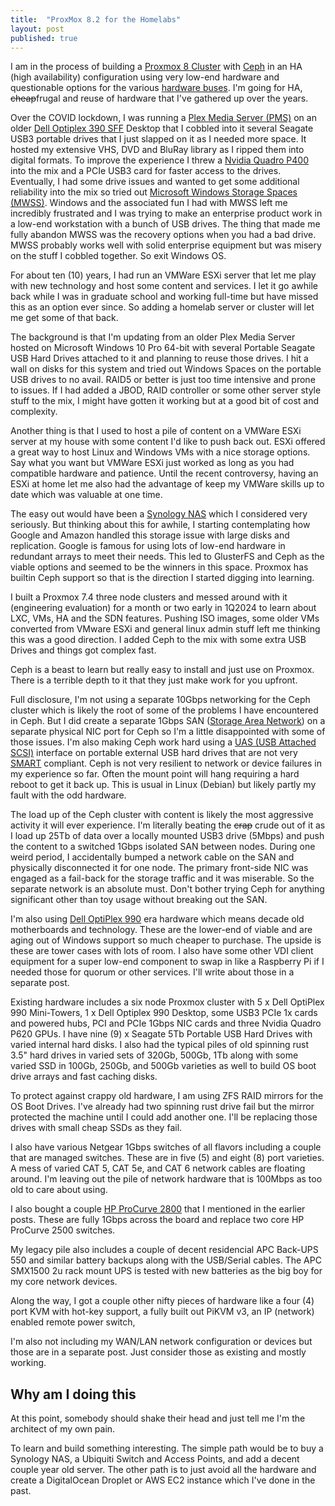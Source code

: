 ```yaml
---
title:  "ProxMox 8.2 for the Homelabs"
layout: post
published: true
---
```


I am in the process of building a [Proxmox 8 Cluster](https://www.proxmox.com/) with [Ceph](https://ceph.io/) in an HA (high availability) configuration using very low-end hardware and questionable options for the various [hardware buses](https://en.wikipedia.org/wiki/Bus_(computing)). I'm going for HA, ~~cheap~~frugal and reuse of hardware that I've gathered up over the years.

Over the COVID lockdown, I was running a [Plex Media Server (PMS)](https://www.plex.tv/media-server-downloads/#plex-media-server) on an older [Dell Optiplex 390 SFF](https://dl.dell.com/manuals/all-products/esuprt_desktop/esuprt_optiplex_desktop/optiplex-390_owner's%20manual3_en-us.pdf) Desktop that I cobbled into it several Seagate USB3 portable drives that I just slapped on it as I needed more space. It hosted my extensive VHS, DVD and BluRay library as I ripped them into digital formats. To improve the experience I threw a [Nvidia Quadro P400](https://www.nvidia.com/content/dam/en-zz/Solutions/design-visualization/productspage/quadro/quadro-desktop/quadro-pascal-p400-data-sheet-us-nv-704503-r1.pdf) into the mix and a PCIe USB3 card for faster access to the drives. Eventually, I had some drive issues and wanted to get some additional reliability into the mix so tried out [Microsoft Windows Storage Spaces (MWSS)](https://learn.microsoft.com/en-us/windows-server/storage/storage-spaces/overview). Windows and the associated fun I had with MWSS left me incredibly frustrated and I was trying to make an enterprise product work in a low-end workstation with a bunch of USB drives. The thing that made me fully abandon MWSS was the recovery options when you had a bad drive. MWSS probably works well with solid enterprise equipment but was misery on the stuff I cobbled together. So exit Windows OS.

For about ten (10) years, I had run an VMWare ESXi server that let me play with new technology and host some content and services. I let it go awhile back while I was in graduate school and working full-time but have missed this as an option ever since. So adding a homelab server or cluster will let me get some of that back.




The background is that I'm updating from an older Plex Media Server hosted on Microsoft Windows 10 Pro 64-bit with several Portable Seagate USB Hard Drives attached to it and planning to reuse those drives. I hit a wall on disks for this system and tried out Windows Spaces on the portable USB drives to no avail. RAID5 or better is just too time intensive and prone to issues. If I had added a JBOD, RAID controller or some other server style stuff to the mix, I might have gotten it working but at a good bit of cost and complexity.

Another thing is that I used to host a pile of content on a VMWare ESXi server at my house with some content I'd like to push back out. ESXi offered a great way to host Linux and Windows VMs with a nice storage options. Say what you want but VMWare ESXi just worked as long as you had compatible hardware and patience. Until the recent controversy, having an ESXi at home let me also had the advantage of keep my VMWare skills up to date which was valuable at one time.

The easy out would have been a [Synology NAS](https://www.synology.com/) which I considered very seriously. But thinking about this for awhile, I starting contemplating how Google and Amazon handled this storage issue with large disks and replication. Google is famous for using lots of low-end hardware in redundant arrays to meet their needs. This led to GlusterFS and Ceph as the viable options and seemed to be the winners in this space. Proxmox has builtin Ceph support so that is the direction I started digging into learning.

I built a Proxmox 7.4 three node clusters and messed around with it (engineering evaluation) for a month or two early in 1Q2024 to learn about LXC, VMs, HA and the SDN features. Pushing ISO images, some older VMs converted from VMware ESXi and general linux admin stuff left me thinking this was a good direction. I added Ceph to the mix with some extra USB Drives and things got complex fast.

Ceph is a beast to learn but really easy to install and just use on Proxmox. There is a terrible depth to it that they just make work for you upfront.

Full disclosure, I'm not using a separate 10Gbps networking for the Ceph cluster which is likely the root of some of the problems I have encountered in Ceph. But I did create a separate 1Gbps SAN ([Storage Area Network](https://en.wikipedia.org/wiki/Storage_area_network)) on a separate physical NIC port for Ceph so I'm a little disappointed with some of those issues. I'm also making Ceph work hard using a [UAS (USB Attached SCSI)](https://en.wikipedia.org/wiki/USB_Attached_SCSI) interface on portable external USB hard drives that are not very [SMART](https://en.wikipedia.org/wiki/Self-Monitoring,_Analysis_and_Reporting_Technology) compliant. Ceph is not very resilient to network or device failures in my experience so far. Often the mount point will hang requiring a hard reboot to get it back up. This is usual in Linux (Debian) but likely partly my fault with the odd hardware.

The load up of the Ceph cluster with content is likely the most aggressive activity it will ever experience. I'm literally beating the ~~crap~~ crude out of it as I load up 25Tb of data over a locally mounted USB3 drive (5Mbps) and push the content to a switched 1Gbps isolated SAN between nodes. During one weird period, I accidentally bumped a network cable on the SAN and physically disconnected it for one node. The primary front-side NIC was engaged as a fail-back for the storage traffic and it was miserable. So the separate network is an absolute must. Don't bother trying Ceph for anything significant other than toy usage without breaking out the SAN.

I'm also using [Dell OptiPlex 990](https://www.dell.com/support/home/en-us/product-support/product/optiplex-990/overview) era hardware which means decade old motherboards and technology. These are the lower-end of viable and are aging out of Windows support so much cheaper to purchase. The upside is these are tower cases with lots of room. I also have some other VDI client equipment for a super low-end component to swap in like a Raspberry Pi if I needed those for quorum or other services. I'll write about those in a separate post.

Existing hardware includes a six node Proxmox cluster with 5 x Dell OptiPlex 990 Mini-Towers, 1 x Dell Optiplex 990 Desktop, some USB3 PCIe 1x cards and powered hubs, PCI and PCIe 1Gbps NIC cards and three Nvidia Quadro P620 GPUs. I have nine (9) x Seagate 5Tb Portable USB Hard Drives with varied internal hard disks. I also had the typical piles of old spinning rust 3.5" hard drives in varied sets of 320Gb, 500Gb, 1Tb along with some varied SSD in 100Gb, 250Gb, and 500Gb varieties as well to build OS boot drive arrays and fast caching disks.

To protect against crappy old hardware, I am using ZFS RAID mirrors for the OS Boot Drives. I've already had two spinning rust drive fail but the mirror protected the machine until I could add another one. I'll be replacing those drives with small cheap SSDs as they fail.

I also have various Netgear 1Gbps switches of all flavors including a couple that are managed switches. These are in five (5) and eight (8) port varieties. A mess of varied CAT 5, CAT 5e, and CAT 6 network cables are floating around. I'm leaving out the pile of network hardware that is 100Mbps as too old to care about using.

I also bought a couple [HP ProCurve 2800](/procurve-2800-switches/) that I mentioned in the earlier posts. These are fully 1Gbps across the board and replace two core HP ProCurve 2500 switches.

My legacy pile also includes a couple of decent residencial APC Back-UPS 550 and similar battery backups along with the USB/Serial cables. The APC SMX1500 2u rack mount UPS is tested with new batteries as the big boy for my core network devices.

Along the way, I got a couple other nifty pieces of hardware like a four (4) port KVM with hot-key support, a fully built out PiKVM v3, an IP (network) enabled remote power switch, 

I'm also not including my WAN/LAN network configuration or devices but those are in a separate post. Just consider those as existing and mostly working.

## Why am I doing this

At this point, somebody should shake their head and just tell me I'm the architect of my own pain.

To learn and build something interesting. The simple path would be to buy a Synology NAS, a Ubiquiti Switch and Access Points, and add a decent couple year old server. The other path is to just avoid all the hardware and create a DigitalOcean Droplet or AWS EC2 instance which I've done in the past.

